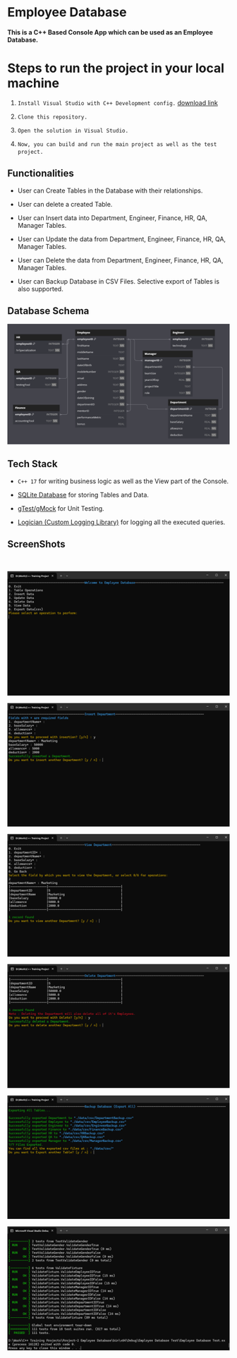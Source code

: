 # Employee Database

#### This is a C++ Based Console App which can be used as an Employee Database.

# Steps to run the project in your local machine

1. `Install Visual Studio with C++ Development config.` [download link](https://visualstudio.microsoft.com/downloads/)

2. `Clone this repository.`

3. `Open the solution in Visual Studio.`

4. `Now, you can build and run the main project as well as the test project.`

## Functionalities

- User can Create Tables in the Database with their relationships.

- User can delete a created Table.

- User can Insert data into Department, Engineer, Finance, HR, QA, Manager Tables.

- User can Update the data from Department, Engineer, Finance, HR, QA, Manager Tables.

- User can Delete the data from Department, Engineer, Finance, HR, QA, Manager Tables.

- User can Backup Database in CSV Files. Selective export of Tables is also supported.

## Database Schema

![ENotes Database Schema](./images/DB.png)

## Tech Stack

- `C++ 17` for writing business logic as well as the View part of the Console.

- [SQLite Database](https://www.sqlite.org/) for storing Tables and Data.

- [gTest/gMock](https://google.github.io/googletest/) for Unit Testing.

- [Logician (Custom Logging Library)](https://github.com/raj17ce/Logician) for logging all the executed queries.

## ScreenShots

<br />

![Employee Database 1](./images/Screenshot1.png)

![Employee Database 2](./images/Screenshot2.png)

![Employee Database 3](./images/Screenshot3.png)

![Employee Database 1](./images/Screenshot4.png)

![Employee Database 2](./images/Screenshot5.png)

![Employee Database 3](./images/Screenshot6.png)